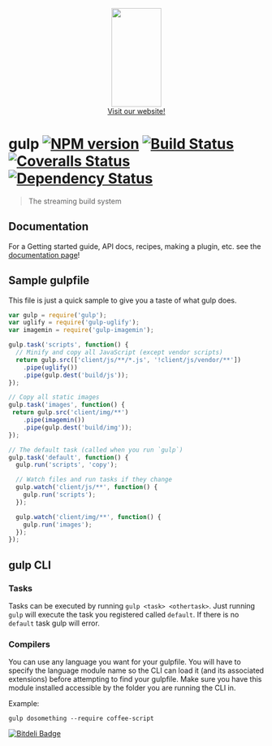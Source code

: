 <p align="center">
  <a href="http://gulpjs.com">
    <img height="194" width="98" src="https://raw.github.com/gulpjs/artwork/master/gulp.png"/>
  </a>
  <br/>
  <a href="http://gulpjs.com/">Visit our website!</a>
</p>

# gulp [![NPM version][npm-image]][npm-url] [![Build Status][travis-image]][travis-url] [![Coveralls Status][coveralls-image]][coveralls-url] [![Dependency Status][depstat-image]][depstat-url]
> The streaming build system

## Documentation

For a Getting started guide, API docs, recipes, making a plugin, etc. see the [documentation page](/docs/README.md)!

## Sample gulpfile

This file is just a quick sample to give you a taste of what gulp does.

```javascript
var gulp = require('gulp');
var uglify = require('gulp-uglify');
var imagemin = require('gulp-imagemin');

gulp.task('scripts', function() {
  // Minify and copy all JavaScript (except vendor scripts)
  return gulp.src(['client/js/**/*.js', '!client/js/vendor/**'])
    .pipe(uglify())
    .pipe(gulp.dest('build/js'));
});

// Copy all static images
gulp.task('images', function() {
 return gulp.src('client/img/**')
    .pipe(imagemin())
    .pipe(gulp.dest('build/img'));
});

// The default task (called when you run `gulp`)
gulp.task('default', function() {
  gulp.run('scripts', 'copy');

  // Watch files and run tasks if they change
  gulp.watch('client/js/**', function() {
    gulp.run('scripts');
  });

  gulp.watch('client/img/**', function() {
    gulp.run('images');
  });
});
```


## gulp CLI

### Tasks

Tasks can be executed by running `gulp <task> <othertask>`. Just running `gulp` will execute the task you registered called `default`. If there is no `default` task gulp will error.

### Compilers

You can use any language you want for your gulpfile. You will have to specify the language module name so the CLI can load it (and its associated extensions) before attempting to find your gulpfile. Make sure you have this module installed accessible by the folder you are running the CLI in.

Example:

```
gulp dosomething --require coffee-script
```


[![Bitdeli Badge](https://d2weczhvl823v0.cloudfront.net/wearefractal/gulp/trend.png)](https://bitdeli.com/free "Bitdeli Badge")

[npm-url]: https://npmjs.org/package/gulp
[npm-image]: https://badge.fury.io/js/gulp.png
[travis-url]: https://travis-ci.org/gulpjs/gulp
[travis-image]: https://travis-ci.org/gulpjs/gulp.png?branch=master
[coveralls-url]: https://coveralls.io/r/gulpjs/gulp
[coveralls-image]: https://coveralls.io/repos/gulpjs/gulp/badge.png
[depstat-url]: https://david-dm.org/gulpjs/gulp
[depstat-image]: https://david-dm.org/gulpjs/gulp.png
